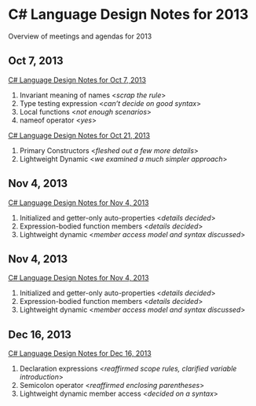 # C# Language Design Notes for 2013

Overview of meetings and agendas for 2013

## Oct 7, 2013

[C# Language Design Notes for Oct 7, 2013](LDM-2013-10-07.md)

1.	Invariant meaning of names <*scrap the rule*>
2.	Type testing expression <*can’t decide on good syntax*>
3.	Local functions <*not enough scenarios*>
4.	nameof operator <*yes*>

[C# Language Design Notes for Oct 21, 2013](LDM-2013-10-21.md)

1.	Primary Constructors <*fleshed out a few more details*>
2.	Lightweight Dynamic <*we examined a much simpler approach*>

## Nov 4, 2013

[C# Language Design Notes for Nov 4, 2013](LDM-2013-11-04.md)

1. Initialized and getter-only auto-properties <*details decided*>
2. Expression-bodied function members <*details decided*>
3. Lightweight dynamic <*member access model and syntax discussed*>

## Nov 4, 2013

[C# Language Design Notes for Nov 4, 2013](LDM-2013-11-04.md)

1. Initialized and getter-only auto-properties <*details decided*>
2. Expression-bodied function members <*details decided*>
3. Lightweight dynamic <*member access model and syntax discussed*>

## Dec 16, 2013

[C# Language Design Notes for Dec 16, 2013](LDM-2013-12-16.md)

1. Declaration expressions <*reaffirmed scope rules, clarified variable introduction*>
2. Semicolon operator <*reaffirmed enclosing parentheses*>
3. Lightweight dynamic member access <*decided on a syntax*>